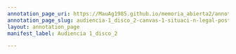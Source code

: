 ```yaml
---
annotation_page_uri: https://MauAg1985.github.io/memoria_abierta2/annotations/audiencia-1_disco_2-canvas-1-situaci-n-legal-posterior-a-la-liberaci-n.json
annotation_page_slug: audiencia-1_disco_2-canvas-1-situaci-n-legal-posterior-a-la-liberaci-n
layout: annotation_page
manifest_label: Audiencia 1_disco_2

---
```

